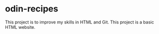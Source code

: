 # odin-recipes

This project is to improve my skills in HTML and Git.
This project is a basic HTML website.
